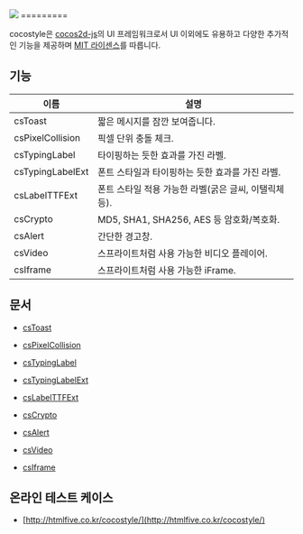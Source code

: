 <img src="https://cloud.githubusercontent.com/assets/6089788/4805736/1632b6fe-5e81-11e4-98fb-51f3ace6a375.png"> 
=========

cocostyle은 [cocos2d-js](https://github.com/cocos2d/cocos2d-js)의 UI 프레임워크로서 UI 이외에도 유용하고 다양한 추가적인 기능을 제공하며 [MIT 라이센스](./LICENSE)를 따릅니다.

## 기능
|이름|설명|
|---|---|
|csToast|짧은 메시지를 잠깐 보여줍니다.|
|csPixelCollision|픽셀 단위 충돌 체크.|
|csTypingLabel|타이핑하는 듯한 효과를 가진 라벨.|
|csTypingLabelExt|폰트 스타일과 타이핑하는 듯한 효과를 가진 라벨.|
|csLabelTTFExt|폰트 스타일 적용 가능한 라벨(굵은 글씨, 이탤릭체 등).|
|csCrypto|MD5, SHA1, SHA256, AES 등 암호화/복호화.|
|csAlert|간단한 경고창.|
|csVideo|스프라이트처럼 사용 가능한 비디오 플레이어.|
|csIframe|스프라이트처럼 사용 가능한 iFrame.|

## 문서

- [csToast](doc/csToast.md)

- [csPixelCollision](doc/csPixelCollision.md)

- [csTypingLabel](doc/csTypingLabel.md)

- [csTypingLabelExt](doc/csTypingLabelExt.md)

- [csLabelTTFExt](doc/csLabelTTFExt.md)

- [csCrypto](doc/csCrypto.md)

- [csAlert](doc/csAlert.md)

- [csVideo](doc/csVideo.md)

- [csIframe](doc/csIframe.md)

## 온라인 테스트 케이스

- [http://htmlfive.co.kr/cocostyle/](http://htmlfive.co.kr/cocostyle/)
